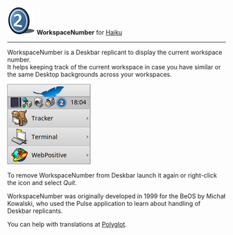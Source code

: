![WorkspaceNumber icon](./icon.png) **WorkspaceNumber** for [Haiku](https://www.haiku-os.org)

* * *

WorkspaceNumber is a Deskbar replicant to display the current workspace number.   
It helps keeping track of the current workspace in case you have similar or the same Desktop backgrounds across your workspaces.

![screenshot](./screenshot.png)

To remove WorkspaceNumber from Deskbar launch it again or right-click the icon and select _Quit_.

WorkspaceNumber was originally developed in 1999 for the BeOS by Michał Kowalski, who used the Pulse application to learn about handling of Deskbar replicants.

You can help with translations at [Polyglot](https://i18n.kacperkasper.pl/projects).
